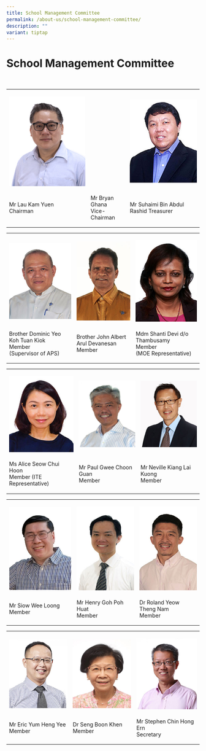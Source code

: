 ```yaml
---
title: School Management Committee
permalink: /about-us/school-management-committee/
description: ""
variant: tiptap
---
```

<h1>School Management Committee</h1>
<p></p>
<p>
<br>
</p>
<table style="minWidth: 75px">
<colgroup>
<col>
<col>
<col>
</colgroup>
<tbody>
<tr>
<th rowspan="1" colspan="1">
<p></p>
<div class="isomer-image-wrapper">
<img style="width: 100%" height="auto" width="100%" alt="" src="/images/SMC/smc1.jpg">
</div>
</th>
<th rowspan="1" colspan="1">
<p></p>
</th>
<th rowspan="1" colspan="1">
<p></p>
<div class="isomer-image-wrapper">
<img style="width: 100%" height="auto" width="100%" alt="" src="/images/SMC_2/smc14.jpg">
</div>
</th>
</tr>
<tr>
<td rowspan="1" colspan="1">
<p>Mr Lau Kam Yuen
<br>Chairman</p>
</td>
<td rowspan="1" colspan="1">
<p>Mr Bryan Ghana
<br>Vice-Chairman</p>
</td>
<td rowspan="1" colspan="1">
<p>Mr Suhaimi Bin Abdul Rashid Treasurer</p>
</td>
</tr>
</tbody>
</table>
<p></p>
<table style="minWidth: 75px">
<colgroup>
<col>
<col>
<col>
</colgroup>
<tbody>
<tr>
<th rowspan="1" colspan="1">
<p></p>
<div class="isomer-image-wrapper">
<img style="width: 100%" height="auto" width="100%" alt="" src="/images/SMC_2/smc4.jpg">
</div>
</th>
<th rowspan="1" colspan="1">
<p></p>
<div class="isomer-image-wrapper">
<img style="width: 100%" height="auto" width="100%" alt="" src="/images/SMC_2/smc5.jpg">
</div>
</th>
<th rowspan="1" colspan="1">
<p></p>
<div class="isomer-image-wrapper">
<img style="width: 100%" height="auto" width="100%" alt="" src="/images/SMC_2/smc6.jpg">
</div>
</th>
</tr>
<tr>
<td rowspan="1" colspan="1">
<p>Brother Dominic Yeo Koh Tuan Kiok
<br>Member
<br>(Supervisor of APS)</p>
</td>
<td rowspan="1" colspan="1">
<p>Brother John Albert Arul Devanesan
<br>Member</p>
</td>
<td rowspan="1" colspan="1">
<p>Mdm Shanti Devi d/o Thambusamy
<br>Member
<br>(MOE Representative)</p>
</td>
</tr>
</tbody>
</table>
<p></p>
<table style="minWidth: 75px">
<colgroup>
<col>
<col>
<col>
</colgroup>
<tbody>
<tr>
<th rowspan="1" colspan="1">
<p></p>
<div class="isomer-image-wrapper">
<img style="width: 100%" height="auto" width="100%" alt="" src="/images/SMC_2/smc7.jpg">
</div>
</th>
<th rowspan="1" colspan="1">
<p></p>
<div class="isomer-image-wrapper">
<img style="width: 100%" height="auto" width="100%" alt="" src="/images/SMC_2/smc8.jpg">
</div>
</th>
<th rowspan="1" colspan="1">
<p></p>
<div class="isomer-image-wrapper">
<img style="width: 100%" height="auto" width="100%" alt="" src="/images/SMC_2/smc9.jpg">
</div>
</th>
</tr>
<tr>
<td rowspan="1" colspan="1">
<p>Ms Alice Seow Chui Hoon
<br>Member (ITE Representative)</p>
</td>
<td rowspan="1" colspan="1">
<p>Mr Paul Gwee Choon Guan
<br>Member</p>
</td>
<td rowspan="1" colspan="1">
<p>Mr Neville Kiang Lai Kuong
<br>Member</p>
</td>
</tr>
</tbody>
</table>
<p></p>
<table style="minWidth: 75px">
<colgroup>
<col>
<col>
<col>
</colgroup>
<tbody>
<tr>
<th rowspan="1" colspan="1">
<p></p>
<div class="isomer-image-wrapper">
<img style="width: 100%" height="auto" width="100%" alt="" src="/images/SMC_2/smc11.jpg">
</div>
</th>
<th rowspan="1" colspan="1">
<p></p>
<div class="isomer-image-wrapper">
<img style="width: 100%" height="auto" width="100%" alt="" src="/images/SMC_2/smc3.jpg">
</div>
</th>
<th rowspan="1" colspan="1">
<p></p>
<div class="isomer-image-wrapper">
<img style="width: 100%" height="auto" width="100%" alt="" src="/images/SMC_2/smc12.jpg">
</div>
</th>
</tr>
<tr>
<td rowspan="1" colspan="1">
<p>Mr Siow Wee Loong
<br>Member</p>
</td>
<td rowspan="1" colspan="1">
<p>Mr Henry Goh Poh Huat
<br>Member</p>
</td>
<td rowspan="1" colspan="1">
<p>Dr Roland Yeow Theng Nam
<br>Member</p>
</td>
</tr>
</tbody>
</table>
<p></p>
<table style="minWidth: 75px">
<colgroup>
<col>
<col>
<col>
</colgroup>
<tbody>
<tr>
<th rowspan="1" colspan="1">
<p></p>
<div class="isomer-image-wrapper">
<img style="width: 100%" height="auto" width="100%" alt="" src="/images/SMC_2/smc13.jpg">
</div>
</th>
<th rowspan="1" colspan="1">
<p></p>
<div class="isomer-image-wrapper">
<img style="width: 100%" height="auto" width="100%" alt="" src="/images/SMC_2/smc15.jpg">
</div>
</th>
<th rowspan="1" colspan="1">
<p></p>
<div class="isomer-image-wrapper">
<img style="width: 100%" height="auto" width="100%" alt="" src="/images/SMC_2/smc16.jpg">
</div>
</th>
</tr>
<tr>
<td rowspan="1" colspan="1">
<p>Mr&nbsp;Eric Yum Heng Yee
<br>Member</p>
</td>
<td rowspan="1" colspan="1">
<p>Dr Seng Boon Khen
<br>Member</p>
</td>
<td rowspan="1" colspan="1">
<p>Mr Stephen Chin Hong Ern
<br>Secretary</p>
</td>
</tr>
</tbody>
</table>
<p></p>
<p></p>